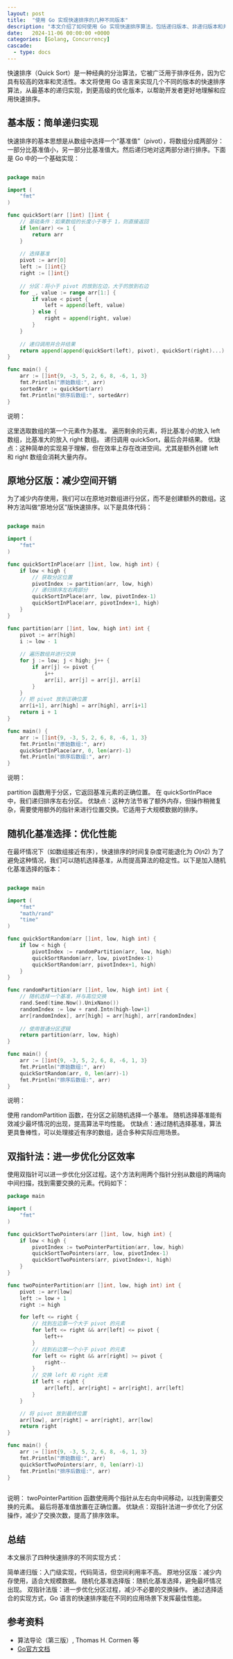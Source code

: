 ```yaml
---
layout: post
title:  "使用 Go 实现快速排序的几种不同版本"
description: "本文介绍了如何使用 Go 实现快速排序算法，包括递归版本、非递归版本和并发版本。并提供了完整的示例代码和参考资料。"
date:   2024-11-06 00:00:00 +0000
categories: [Golang, Concurrency]
cascade:
  - type: docs
---
```


快速排序（Quick Sort）是一种经典的分治算法，它被广泛用于排序任务，因为它具有较高的效率和灵活性。本文将使用 Go 语言来实现几个不同的版本的快速排序算法，从最基本的递归实现，到更高级的优化版本，以帮助开发者更好地理解和应用快速排序。

## 基本版：简单递归实现
   快速排序的基本思想是从数组中选择一个“基准值”（pivot），将数组分成两部分：一部分比基准值小，另一部分比基准值大。然后递归地对这两部分进行排序。下面是 Go 中的一个基础实现：

```go

package main

import (
	"fmt"
)

func quickSort(arr []int) []int {
	// 基础条件：如果数组的长度小于等于 1，则直接返回
	if len(arr) <= 1 {
		return arr
	}
	
	// 选择基准
	pivot := arr[0]
	left := []int{}
	right := []int{}
	
	// 分区：将小于 pivot 的放到左边，大于的放到右边
	for _, value := range arr[1:] {
		if value < pivot {
			left = append(left, value)
		} else {
			right = append(right, value)
		}
	}
	
	// 递归调用并合并结果
	return append(append(quickSort(left), pivot), quickSort(right)...)
}

func main() {
	arr := []int{9, -3, 5, 2, 6, 8, -6, 1, 3}
	fmt.Println("原始数组:", arr)
	sortedArr := quickSort(arr)
	fmt.Println("排序后数组:", sortedArr)
}

```

说明：

这里选取数组的第一个元素作为基准。
遍历剩余的元素，将比基准小的放入 left 数组，比基准大的放入 right 数组。
递归调用 quickSort，最后合并结果。
优缺点：这种简单的实现易于理解，但在效率上存在改进空间。尤其是额外创建 left 和 right 数组会消耗大量内存。

## 原地分区版：减少空间开销
   为了减少内存使用，我们可以在原地对数组进行分区，而不是创建额外的数组。这种方法叫做“原地分区”版快速排序。以下是具体代码：

```go

package main

import (
	"fmt"
)

func quickSortInPlace(arr []int, low, high int) {
	if low < high {
		// 获取分区位置
		pivotIndex := partition(arr, low, high)
		// 递归排序左右两部分
		quickSortInPlace(arr, low, pivotIndex-1)
		quickSortInPlace(arr, pivotIndex+1, high)
	}
}

func partition(arr []int, low, high int) int {
	pivot := arr[high]
	i := low - 1
	
	// 遍历数组并进行交换
	for j := low; j < high; j++ {
		if arr[j] <= pivot {
			i++
			arr[i], arr[j] = arr[j], arr[i]
		}
	}
	// 把 pivot 放到正确位置
	arr[i+1], arr[high] = arr[high], arr[i+1]
	return i + 1
}

func main() {
	arr := []int{9, -3, 5, 2, 6, 8, -6, 1, 3}
	fmt.Println("原始数组:", arr)
	quickSortInPlace(arr, 0, len(arr)-1)
	fmt.Println("排序后数组:", arr)
}

```

说明：

partition 函数用于分区，它返回基准元素的正确位置。
在 quickSortInPlace 中，我们递归排序左右分区。
优缺点：这种方法节省了额外内存，但操作稍微复杂，需要使用额外的指针来进行位置交换。它适用于大规模数据的排序。

## 随机化基准选择：优化性能
   在最坏情况下（如数组接近有序），快速排序的时间复杂度可能退化为
   𝑂(𝑛2)
   为了避免这种情况，我们可以随机选择基准，从而提高算法的稳定性。以下是加入随机化基准选择的版本：


```go

package main

import (
	"fmt"
	"math/rand"
	"time"
)

func quickSortRandom(arr []int, low, high int) {
	if low < high {
		pivotIndex := randomPartition(arr, low, high)
		quickSortRandom(arr, low, pivotIndex-1)
		quickSortRandom(arr, pivotIndex+1, high)
	}
}

func randomPartition(arr []int, low, high int) int {
	// 随机选择一个基准，并与高位交换
	rand.Seed(time.Now().UnixNano())
	randomIndex := low + rand.Intn(high-low+1)
	arr[randomIndex], arr[high] = arr[high], arr[randomIndex]
	
	// 使用普通分区逻辑
	return partition(arr, low, high)
}

func main() {
	arr := []int{9, -3, 5, 2, 6, 8, -6, 1, 3}
	fmt.Println("原始数组:", arr)
	quickSortRandom(arr, 0, len(arr)-1)
	fmt.Println("排序后数组:", arr)
}

```

说明：

使用 randomPartition 函数，在分区之前随机选择一个基准。
随机选择基准能有效减少最坏情况的出现，提高算法平均性能。
优缺点：通过随机选择基准，算法更具鲁棒性，可以处理接近有序的数组，适合多种实际应用场景。

## 双指针法：进一步优化分区效率
   使用双指针可以进一步优化分区过程。这个方法利用两个指针分别从数组的两端向中间扫描，找到需要交换的元素。代码如下：

```go
package main

import (
	"fmt"
)

func quickSortTwoPointers(arr []int, low, high int) {
	if low < high {
		pivotIndex := twoPointerPartition(arr, low, high)
		quickSortTwoPointers(arr, low, pivotIndex-1)
		quickSortTwoPointers(arr, pivotIndex+1, high)
	}
}

func twoPointerPartition(arr []int, low, high int) int {
	pivot := arr[low]
	left := low + 1
	right := high

	for left <= right {
		// 找到左边第一个大于 pivot 的元素
		for left <= right && arr[left] <= pivot {
			left++
		}
		// 找到右边第一个小于 pivot 的元素
		for left <= right && arr[right] >= pivot {
			right--
		}
		// 交换 left 和 right 元素
		if left < right {
			arr[left], arr[right] = arr[right], arr[left]
		}
	}

	// 将 pivot 放到最终位置
	arr[low], arr[right] = arr[right], arr[low]
	return right
}

func main() {
	arr := []int{9, -3, 5, 2, 6, 8, -6, 1, 3}
	fmt.Println("原始数组:", arr)
	quickSortTwoPointers(arr, 0, len(arr)-1)
	fmt.Println("排序后数组:", arr)
}
    
```

说明：
twoPointerPartition 函数使用两个指针从左右向中间移动，以找到需要交换的元素。
最后将基准值放置在正确位置。
优缺点：双指针法进一步优化了分区操作，减少了交换次数，提高了排序效率。

## 总结
本文展示了四种快速排序的不同实现方式：

简单递归版：入门级实现，代码简洁，但空间利用率不高。
原地分区版：减少内存使用，适合大规模数据。
随机化基准选择版：随机化基准选择，避免最坏情况出现。
双指针法版：进一步优化分区过程，减少不必要的交换操作。
通过选择适合的实现方式，Go 语言的快速排序能在不同的应用场景下发挥最佳性能。


## 参考资料
 - 算法导论（第三版）, Thomas H. Cormen 等
 - [Go官方文档](https://golang.org/pkg/)
